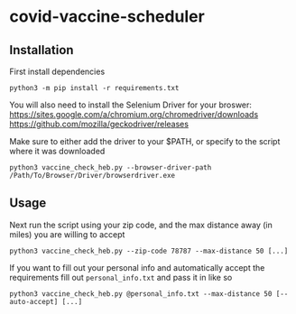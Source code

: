 # covid-vaccine-scheduler

## Installation
First install dependencies 
```
python3 -m pip install -r requirements.txt
```
You will also need to install the Selenium Driver for your broswer:
https://sites.google.com/a/chromium.org/chromedriver/downloads
https://github.com/mozilla/geckodriver/releases

Make sure to either add the driver to your $PATH, or specify to the script where it was downloaded
```
python3 vaccine_check_heb.py --browser-driver-path /Path/To/Browser/Driver/browserdriver.exe
```

## Usage
Next run the script using your zip code, and the max distance away (in miles) you are willing to accept
```
python3 vaccine_check_heb.py --zip-code 78787 --max-distance 50 [...]
```

If you want to fill out your personal info and automatically accept the requirements fill out `personal_info.txt` and pass it in like so
```
python3 vaccine_check_heb.py @personal_info.txt --max-distance 50 [--auto-accept] [...]
```

